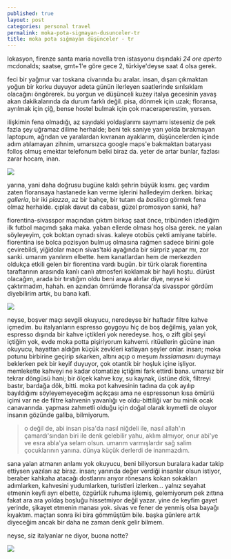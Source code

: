 ```yaml
---
published: true
layout: post
categories: personal travel
permalink: moka-pota-sigmayan-dusunceler-tr
title: moka pota sığmayan düşünceler - tr
---
```

lokasyon, firenze santa maria novella tren istasyonu dışındaki _24 ore aperto_ mcdonalds; saatse, gmt+1'e göre gece 2, türkiye'deyse saat 4 olsa gerek. 

feci bir yağmur var toskana civarında bu aralar. insan, dışarı çıkmaktan yoğun bir korku duyuyor adeta günün ilerleyen saatlerinde sırılsıklam olacağını öngörerek. bu yorgun ve düşünceli kuzey italya gecesinin yavaş akan dakikalarında da durum farklı değil. pisa, dönmek için uzak; floransa, ayrılmak için çiğ, bense hostel bulmak için çok maceraperestim, yersen.

ilişkimin fena olmadığı, az sayıdaki yoldaşlarımı saymamı isteseniz de pek fazla şey uğramaz dilime herhalde; beni tek saniye yarı yolda bırakmayan laptopum, ağrıdan ve yaralardan kıvranan ayaklarım, düşüncelerden içinde adım atılamayan zihnim, umarsızca google maps'e bakmaktan bataryası folloş olmuş emektar telefonum belki biraz da. yeter de artar bunlar, fazlası zarar hocam, inan. 

![]({{site.baseurl}}/images/fl3.jpg)

yarına, yani daha doğrusu bugüne kaldı şehrin büyük kısmı. geç vardım zaten floransaya hastanede kan verme işlerini halledeyim derken. birkaç _galleria_, bir iki _piazza_, az bir bahçe, bir tutam da _basilica_ görmek fena olmaz herhalde. çıplak davut da cabası, güzel promosyon sanki, ha?

fiorentina-sivasspor maçından çıktım birkaç saat önce, tribünden izlediğim ilk futbol maçımdı şaka maka. yaban ellerde olması hoş olsa gerek. ne yalan söyleyeyim, çok boktan oynadı sivas. kaleye otobüs çekti amiyane tabirle. fiorentina ise bolca pozisyon bulmuş olmasına rağmen sadece birini gole çevirebildi, yiğidolar maçın sivas'taki ayağında bir sürpriz yapar mı, zor sanki. umarım yanılırım elbette. hem kanatlardan hem de merkezden oldukça etkili gelen bir fiorentina vardı bugün. bir türk olarak fiorentina taraftarının arasında kanlı canlı atmosferi koklamak bir hayli hoştu. dürüst olacağım, arada bir tırstığım oldu beni araya alırlar diye, neyse ki çaktırmadım, hahah. en azından ömrümde floransa'da sivasspor gördüm diyebilirim artık, bu bana kafi. 

![]({{site.baseurl}}/images/fl2.jpg)

neyse, boşver maçı sevgili okuyucu, neredeyse bir haftadır filtre kahve içmedim. bu italyanların espresso goygoyu hiç de boş değilmiş, yalan yok, espresso dışında bir kahve içtikleri yok neredeyse. hoş, o zift gibi şeyi içtiğim yok, evde moka potta pişiriyorum kahvemi. ritüellerin gücüne inan okuyucu, hayattan aldığın küçük zevkleri katlayan şeyler onlar. insan; moka potunu birbirine geçirip sıkarken, altını açıp o meşum _hısslamasını_ duymayı beklerken pek bir keyif duyuyor, çok otantik bir hoşluk içine işliyor. memlekette kahveyi ne kadar otomatize içtiğimi fark ettirdi bana. umarsız bir tekrar döngüsü hani; bir ölçek kahve koy, su kaynak, üstüne dök, filtreyi bastır, bardağa dök, bitti. moka pot kahvesinin tadına da çok ayılıp bayıldığımı söyleyemeyeceğim açıkçası ama ne espressonun kısa ömürlü içimi var ne de filtre kahvenin yavanlığı ve oldu-bittiliği var bu minik ocak canavarında. yapması zahmetli olduğu için doğal olarak kıymetli de oluyor insanın gözünde galiba, bilmiyorum.

> o değil de, abi insan pisa'da nasıl niğdeli ile, nasıl allah'ın çamardı'sından biri ile denk gelebilir yahu, aklım almıyor, onur abi'ye ve esra abla'ya selam olsun. umarım varmışlardır sağ salim çocuklarının yanına. dünya küçük derlerdi de inanmazdım.

sana yalan atmanın anlamı yok okuyucu, beni biliyorsun buralara kadar takip ettiysen yazıları az biraz. insan; yanında değer verdiği insanlar olsun istiyor, beraber kahkaha atacağı dostlarını arıyor rönesans kokan sokakları adımlarken, kahvesini yudumlarken, turistleri izlerken... yalnız seyahat etmenin keyfi ayrı elbette, özgürlük ruhuma işlemiş, gelemiyorum pek zıttına fakat ara ara yoldaş boşluğu hissetmiyor değil yazar. yine de keyfim gayet yerinde, şikayet etmenin manası yok. sivas ve fener de yenmiş olsa bayağı kıyaktım. maçtan sonra iki bira gömmüştüm bile. başka günlere artık diyeceğim ancak bir daha ne zaman denk gelir bilmem.

neyse, siz italyanlar ne diyor, buona notte?

![]({{site.baseurl}}/images/fl1.jpg)
